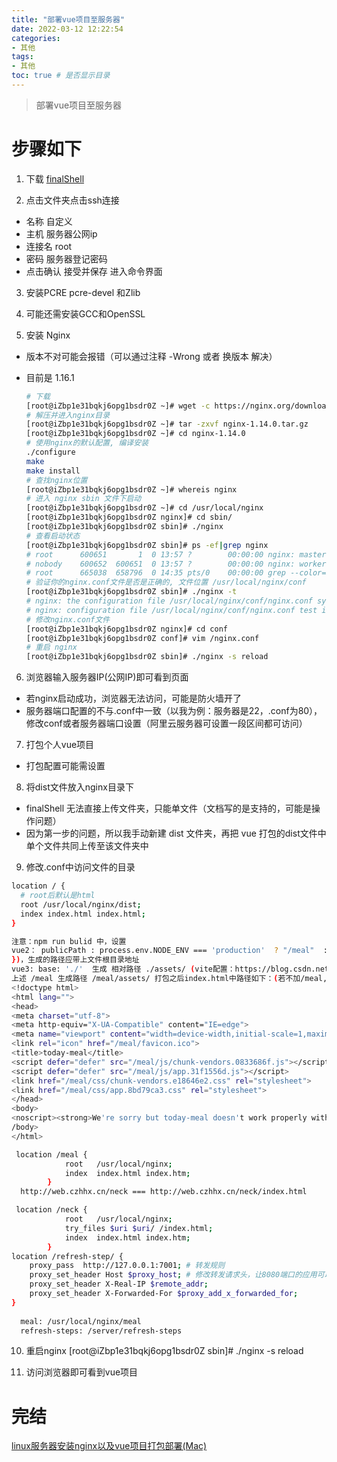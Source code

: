 ```yaml
---
title: "部署vue项目至服务器"
date: 2022-03-12 12:22:54
categories:
- 其他
tags:
- 其他
toc: true # 是否显示目录
---
```


> 部署vue项目至服务器 

<!-- more -->

# 步骤如下

1. 下载 [finalShell](https://www.hostbuf.com/)

2. 点击文件夹点击ssh连接

  * 名称 自定义
  * 主机 服务器公网ip
  * 连接名 root
  * 密码 服务器登记密码
  * 点击确认 接受并保存 进入命令界面
3. 安装PCRE pcre-devel 和Zlib

4. 可能还需安装GCC和OpenSSL

5. 安装 Nginx
  * 版本不对可能会报错（可以通过注释 -Wrong 或者 换版本 解决）
  * 目前是 1.16.1

    ```bash
    # 下载
    [root@iZbp1e31bqkj6opg1bsdr0Z ~]# wget -c https://nginx.org/download/nginx-1.14.0.tar.gz
    # 解压并进入nginx目录
    [root@iZbp1e31bqkj6opg1bsdr0Z ~]# tar -zxvf nginx-1.14.0.tar.gz
    [root@iZbp1e31bqkj6opg1bsdr0Z ~]# cd nginx-1.14.0
    # 使用nginx的默认配置, 编译安装
    ./configure
    make
    make install
    # 查找nginx位置
    [root@iZbp1e31bqkj6opg1bsdr0Z ~]# whereis nginx
    # 进入 nginx sbin 文件下启动
    [root@iZbp1e31bqkj6opg1bsdr0Z ~]# cd /usr/local/nginx
    [root@iZbp1e31bqkj6opg1bsdr0Z nginx]# cd sbin/
    [root@iZbp1e31bqkj6opg1bsdr0Z sbin]# ./nginx
    # 查看启动状态
    [root@iZbp1e31bqkj6opg1bsdr0Z sbin]# ps -ef|grep nginx
    # root      600651       1  0 13:57 ?        00:00:00 nginx: master process ./nginx
    # nobody    600652  600651  0 13:57 ?        00:00:00 nginx: worker process
    # root      665038  658796  0 14:35 pts/0    00:00:00 grep --color=auto nginx
    # 验证你的nginx.conf文件是否是正确的, 文件位置 /usr/local/nginx/conf
    [root@iZbp1e31bqkj6opg1bsdr0Z sbin]# ./nginx -t
    # nginx: the configuration file /usr/local/nginx/conf/nginx.conf syntax is ok
    # nginx: configuration file /usr/local/nginx/conf/nginx.conf test is successful
    # 修改nginx.conf文件
    [root@iZbp1e31bqkj6opg1bsdr0Z nginx]# cd conf
    [root@iZbp1e31bqkj6opg1bsdr0Z conf]# vim /nginx.conf
    # 重启 nginx
    [root@iZbp1e31bqkj6opg1bsdr0Z sbin]# ./nginx -s reload
    
    ```
6. 浏览器输入服务器IP(公网IP)即可看到页面
  * 若nginx启动成功，浏览器无法访问，可能是防火墙开了
  * 服务器端口配置的不与.conf中一致（以我为例：服务器是22，.conf为80），修改conf或者服务器端口设置（阿里云服务器可设置一段区间都可访问）

7. 打包个人vue项目
  * 打包配置可能需设置

8. 将dist文件放入nginx目录下
  * finalShell 无法直接上传文件夹，只能单文件（文档写的是支持的，可能是操作问题）
  * 因为第一步的问题，所以我手动新建 dist 文件夹，再把 vue 打包的dist文件中单个文件共同上传至该文件夹中

9. 修改.conf中访问文件的目录
  ```bash
  location / {
    # root后默认是html
    root /usr/local/nginx/dist;
    index index.html index.html;
  }
  
  注意：npm run bulid 中，设置 
  vue2： publicPath : process.env.NODE_ENV === 'production'  ? "/meal"  : "/"
  })，生成的路径应带上文件根目录地址
  vue3: base: './'  生成 相对路径 ./assets/ (vite配置：https://blog.csdn.net/weixin_45822171/article/details/127275984)
  上述 /meal 生成路径 /meal/assets/ 打包之后index.html中路径如下：(若不加/meal,上传至服务器之前，无法访问)
  <!doctype html>
  <html lang="">
  <head>
  <meta charset="utf-8">
  <meta http-equiv="X-UA-Compatible" content="IE=edge">
  <meta name="viewport" content="width=device-width,initial-scale=1,maximum-scale=1">
  <link rel="icon" href="/meal/favicon.ico">
  <title>today-meal</title>
  <script defer="defer" src="/meal/js/chunk-vendors.0833686f.js"></script>
  <script defer="defer" src="/meal/js/app.31f1556d.js"></script>
  <link href="/meal/css/chunk-vendors.e18646e2.css" rel="stylesheet">
  <link href="/meal/css/app.8bd79ca3.css" rel="stylesheet">
  </head>
  <body>
  <noscript><strong>We're sorry but today-meal doesn't work properly without JavaScript enabled. Please enable it to continue.</strong></noscript><div id="app"></div><
  /body>
  </html>
  
   location /meal {
              root   /usr/local/nginx;  
              index  index.html index.htm;
          }
    http://web.czhhx.cn/neck === http://web.czhhx.cn/neck/index.html
  
   location /neck {
              root   /usr/local/nginx;
              try_files $uri $uri/ /index.html;
              index  index.html index.htm;
          }
  location /refresh-step/ {
      proxy_pass  http://127.0.0.1:7001; # 转发规则
      proxy_set_header Host $proxy_host; # 修改转发请求头，让8080端口的应用可以受到真实的请求
      proxy_set_header X-Real-IP $remote_addr;
      proxy_set_header X-Forwarded-For $proxy_add_x_forwarded_for;
  }
   
    meal: /usr/local/nginx/meal
    refresh-steps: /server/refresh-steps
  ```
10. 重启nginx [root@iZbp1e31bqkj6opg1bsdr0Z sbin]# ./nginx -s reload

11. 访问浏览器即可看到vue项目

# 完结

[linux服务器安装nginx以及vue项目打包部署(Mac)](https://www.jianshu.com/p/16df34e5d9ff)